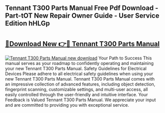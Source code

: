 ## Tennant T300 Parts Manual Free Pdf Download - Part-tOT New Repair Owner Guide - User Service Edition hHLGp

# <h2><a href="http://bc12228.oget.top/?id=Tennant+T300+Parts+Manual">🔗Download New 👉🔴 Tennant T300 Parts Manual</a></h2>

[![Tennant T300 Parts Manual new download](https://i.imgur.com/5g1atiW.png)](http://bc12228.oget.top/?id=Tennant+T300+Parts+Manual)
Your Path to Success This manual serves as your roadmap to confidently operating and maintaining your new Tennant T300 Parts Manual. Safety Guidelines for Electrical Devices Please adhere to all electrical safety guidelines when using your new Tennant T300 Parts Manual. Tennant T300 Parts Manual comes with an impressive collection of advanced features, including object detection, fingerprint scanning, customizable settings, and multi-user access, all easily controlled through the user-friendly and intuitive interface. Your Feedback is Valued Tennant T300 Parts Manual. We appreciate your input and are committed to providing you with exceptional service.
